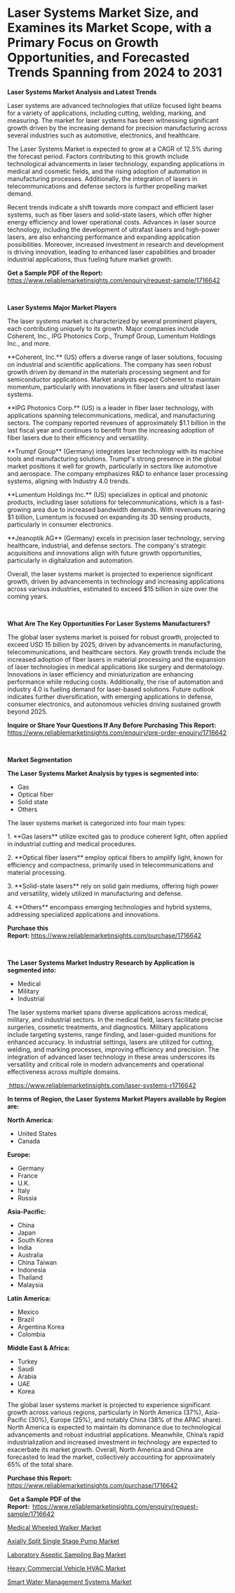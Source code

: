 <p><h1>Laser Systems Market Size, and Examines its Market Scope, with a Primary Focus on Growth Opportunities, and Forecasted Trends Spanning from 2024 to 2031</h1></p><p><strong>Laser Systems Market Analysis and Latest Trends</strong></p>
<p><p>Laser systems are advanced technologies that utilize focused light beams for a variety of applications, including cutting, welding, marking, and measuring. The market for laser systems has been witnessing significant growth driven by the increasing demand for precision manufacturing across several industries such as automotive, electronics, and healthcare.</p><p>The Laser Systems Market is expected to grow at a CAGR of 12.5% during the forecast period. Factors contributing to this growth include technological advancements in laser technology, expanding applications in medical and cosmetic fields, and the rising adoption of automation in manufacturing processes. Additionally, the integration of lasers in telecommunications and defense sectors is further propelling market demand.</p><p>Recent trends indicate a shift towards more compact and efficient laser systems, such as fiber lasers and solid-state lasers, which offer higher energy efficiency and lower operational costs. Advances in laser source technology, including the development of ultrafast lasers and high-power lasers, are also enhancing performance and expanding application possibilities. Moreover, increased investment in research and development is driving innovation, leading to enhanced laser capabilities and broader industrial applications, thus fueling future market growth.</p></p>
<p><strong>Get a Sample PDF of the Report:&nbsp;</strong> <a href="https://www.reliablemarketinsights.com/enquiry/request-sample/1716642?utm_campaign=1338&utm_medium=2&utm_source=Github&utm_content=ia&utm_term=10102024&utm_id=laser-systems">https://www.reliablemarketinsights.com/enquiry/request-sample/1716642</a></p>
<p>&nbsp;</p>
<p><strong>Laser Systems Major Market Players</strong></p>
<p><p>The laser systems market is characterized by several prominent players, each contributing uniquely to its growth. Major companies include Coherent, Inc., IPG Photonics Corp., Trumpf Group, Lumentum Holdings Inc., and more.</p><p>**Coherent, Inc.** (US) offers a diverse range of laser solutions, focusing on industrial and scientific applications. The company has seen robust growth driven by demand in the materials processing segment and for semiconductor applications. Market analysts expect Coherent to maintain momentum, particularly with innovations in fiber lasers and ultrafast laser systems.</p><p>**IPG Photonics Corp.** (US) is a leader in fiber laser technology, with applications spanning telecommunications, medical, and manufacturing sectors. The company reported revenues of approximately $1.1 billion in the last fiscal year and continues to benefit from the increasing adoption of fiber lasers due to their efficiency and versatility.</p><p>**Trumpf Group** (Germany) integrates laser technology with its machine tools and manufacturing solutions. Trumpf's strong presence in the global market positions it well for growth, particularly in sectors like automotive and aerospace. The company emphasizes R&D to enhance laser processing systems, aligning with Industry 4.0 trends.</p><p>**Lumentum Holdings Inc.** (US) specializes in optical and photonic products, including laser solutions for telecommunications, which is a fast-growing area due to increased bandwidth demands. With revenues nearing $1 billion, Lumentum is focused on expanding its 3D sensing products, particularly in consumer electronics.</p><p>**Jeanoptik AG** (Germany) excels in precision laser technology, serving healthcare, industrial, and defense sectors. The company's strategic acquisitions and innovations align with future growth opportunities, particularly in digitalization and automation.</p><p>Overall, the laser systems market is projected to experience significant growth, driven by advancements in technology and increasing applications across various industries, estimated to exceed $15 billion in size over the coming years.</p></p>
<p>&nbsp;</p>
<p><strong>What Are The Key Opportunities For Laser Systems Manufacturers?</strong></p>
<p><p>The global laser systems market is poised for robust growth, projected to exceed USD 15 billion by 2025, driven by advancements in manufacturing, telecommunications, and healthcare sectors. Key growth trends include the increased adoption of fiber lasers in material processing and the expansion of laser technologies in medical applications like surgery and dermatology. Innovations in laser efficiency and miniaturization are enhancing performance while reducing costs. Additionally, the rise of automation and industry 4.0 is fueling demand for laser-based solutions. Future outlook indicates further diversification, with emerging applications in defense, consumer electronics, and autonomous vehicles driving sustained growth beyond 2025.</p></p>
<p><strong>Inquire or Share Your Questions If Any Before Purchasing This Report:</strong> <a href="https://www.reliablemarketinsights.com/enquiry/pre-order-enquiry/1716642?utm_campaign=1338&utm_medium=2&utm_source=Github&utm_content=ia&utm_term=10102024&utm_id=laser-systems">https://www.reliablemarketinsights.com/enquiry/pre-order-enquiry/1716642</a></p>
<p>&nbsp;</p>
<p><strong>Market Segmentation</strong></p>
<p><strong>The Laser Systems Market Analysis by types is segmented into:</strong></p>
<p><ul><li>Gas</li><li>Optical fiber</li><li>Solid state</li><li>Others</li></ul></p>
<p><p>The laser systems market is categorized into four main types: </p><p>1. **Gas lasers** utilize excited gas to produce coherent light, often applied in industrial cutting and medical procedures. </p><p>2. **Optical fiber lasers** employ optical fibers to amplify light, known for efficiency and compactness, primarily used in telecommunications and material processing. </p><p>3. **Solid-state lasers** rely on solid gain mediums, offering high power and versatility, widely utilized in manufacturing and defense. </p><p>4. **Others** encompass emerging technologies and hybrid systems, addressing specialized applications and innovations.</p></p>
<p><strong>Purchase this Report:&nbsp;</strong><a href="https://www.reliablemarketinsights.com/purchase/1716642?utm_campaign=1338&utm_medium=2&utm_source=Github&utm_content=ia&utm_term=10102024&utm_id=laser-systems">https://www.reliablemarketinsights.com/purchase/1716642</a></p>
<p>&nbsp;</p>
<p><strong>The Laser Systems Market Industry Research by Application is segmented into:</strong></p>
<p><ul><li>Medical</li><li>Military</li><li>Industrial</li></ul></p>
<p><p>The laser systems market spans diverse applications across medical, military, and industrial sectors. In the medical field, lasers facilitate precise surgeries, cosmetic treatments, and diagnostics. Military applications include targeting systems, range finding, and laser-guided munitions for enhanced accuracy. In industrial settings, lasers are utilized for cutting, welding, and marking processes, improving efficiency and precision. The integration of advanced laser technology in these areas underscores its versatility and critical role in modern advancements and operational effectiveness across multiple domains.</p></p>
<p><a href="https://www.reliablemarketinsights.com/laser-systems-r1716642?utm_campaign=1338&utm_medium=2&utm_source=Github&utm_content=ia&utm_term=10102024&utm_id=laser-systems">&nbsp;https://www.reliablemarketinsights.com/laser-systems-r1716642</a></p>
<p><strong>In terms of Region, the Laser Systems Market Players available by Region are:</strong></p>
<p>
    <p> <strong> North America: </strong>
        <ul>
            <li>United States</li>
            <li>Canada</li>
        </ul>
        </p> 
    <p> <strong> Europe: </strong>
        <ul>
            <li>Germany</li>
            <li>France</li>
            <li>U.K.</li>
            <li>Italy</li>
            <li>Russia</li>
        </ul>
        </p> 
    <p> <strong> Asia-Pacific: </strong>
        <ul>
            <li>China</li>
            <li>Japan</li>
            <li>South Korea</li>
            <li>India</li>
            <li>Australia</li>
            <li>China Taiwan</li>
            <li>Indonesia</li>
            <li>Thailand</li>
            <li>Malaysia</li>
        </ul>
        </p> 
    <p> <strong> Latin America: </strong>
        <ul>
            <li>Mexico</li>
            <li>Brazil</li>
            <li>Argentina Korea</li>
            <li>Colombia</li>
        </ul>
        </p> 
    <p> <strong> Middle East & Africa: </strong>
        <ul>
            <li>Turkey</li>
            <li>Saudi</li>
            <li>Arabia</li>
            <li>UAE</li>
            <li>Korea</li>
        </ul>
    </p>
    </p>
<p><p>The global laser systems market is projected to experience significant growth across various regions, particularly in North America (37%), Asia-Pacific (30%), Europe (25%), and notably China (38% of the APAC share). North America is expected to maintain its dominance due to technological advancements and robust industrial applications. Meanwhile, China’s rapid industrialization and increased investment in technology are expected to exacerbate its market growth. Overall, North America and China are forecasted to lead the market, collectively accounting for approximately 65% of the total share.</p></p>
<p><strong>Purchase this Report: </strong><a href="https://www.reliablemarketinsights.com/purchase/1716642?utm_campaign=1338&utm_medium=2&utm_source=Github&utm_content=ia&utm_term=10102024&utm_id=laser-systems">https://www.reliablemarketinsights.com/purchase/1716642</a></p>
<p>&nbsp;<strong>Get a Sample PDF of the Report:&nbsp;&nbsp;</strong><a href="https://www.reliablemarketinsights.com/enquiry/request-sample/1716642?utm_campaign=1338&utm_medium=2&utm_source=Github&utm_content=ia&utm_term=10102024&utm_id=laser-systems">https://www.reliablemarketinsights.com/enquiry/request-sample/1716642</a></p>
<p><strong></strong></p>
<p><p><a href="https://www.linkedin.com/pulse/strategic-roadmap-global-medical-wheeled-walker-market-rqgle?utm_campaign=1338&utm_medium=2&utm_source=Github&utm_content=ia&utm_term=10102024&utm_id=laser-systems">Medical Wheeled Walker Market</a></p><p><a href="https://www.linkedin.com/pulse/global-axially-split-single-stage-pump-market-trends-forecasts-loc6e?utm_campaign=1338&utm_medium=2&utm_source=Github&utm_content=ia&utm_term=10102024&utm_id=laser-systems">Axially Split Single Stage Pump Market</a></p><p><a href="https://www.linkedin.com/pulse/laboratory-aseptic-sampling-bag-market-outlook-forecast-from-sry1f?utm_campaign=1338&utm_medium=2&utm_source=Github&utm_content=ia&utm_term=10102024&utm_id=laser-systems">Laboratory Aseptic Sampling Bag Market</a></p><p><a href="https://www.linkedin.com/pulse/heavy-commercial-vehicle-hvac-market-share-size-trends-industry-ugsve?utm_campaign=1338&utm_medium=2&utm_source=Github&utm_content=ia&utm_term=10102024&utm_id=laser-systems">Heavy Commercial Vehicle HVAC Market</a></p><p><a href="https://www.linkedin.com/pulse/smart-water-management-systems-value-chain-analysis-from-qzoef?utm_campaign=1338&utm_medium=2&utm_source=Github&utm_content=ia&utm_term=10102024&utm_id=laser-systems">Smart Water Management Systems Market</a></p></p>
